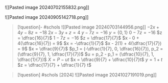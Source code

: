 
![[Pasted image 20240702155832.png]]

![[Pasted image 20240905142718.png]]

> [!question]- #schols  ![[Pasted image 20240703144956.png]]
> $-2x + 4y - 8z = -18$
> $2x - 3y + z = 4$
> $y - 7z = -16$
> $y = \{0, 1\}$
> $0 - 7z = -16$
> $z = \dfrac{16}{7}$
> $1 - 7z = -16$
> $z = \dfrac{17}{7}$
> $x - 0 + 4(\dfrac{16}{7}) = 9$
> $x = -\dfrac{1}{7}$
> $x - 2(1) + 4(\dfrac{17}{7}) = 9$
> $x = \dfrac{9}{7}$
> $p_1 = (-\dfrac{1}{7}, 0, \dfrac{16}{7}), p_2 = (\dfrac{9}{7}, 1, \dfrac{17}{7})$
> $u = p_2 - p_1 = (\dfrac{10}{7}, 1, \dfrac{1}{7})$
> $X = P - ut$
> $x = \dfrac{9}{7} + \dfrac{10}{7}t$
> $y = 1 + t$
> $z = \dfrac{17}{7} + \dfrac{1}{7} t$

> [!question] #schols [2024] ![[Pasted image 20241027191019.png]]

